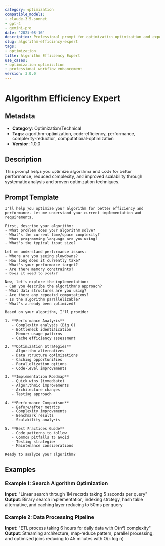 ```yaml
---
category: optimization
compatible_models:
- claude-3.5-sonnet
- gpt-4
- gemini-pro
date: '2025-08-16'
description: Professional prompt for optimization optimization and expert consultation
slug: algorithm-efficiency-expert
tags:
- optimization
title: Algorithm Efficiency Expert
use_cases:
- optimization optimization
- professional workflow enhancement
version: 3.0.0
---
```


# Algorithm Efficiency Expert

## Metadata
- **Category**: Optimization/Technical
- **Tags**: algorithm-optimization, code-efficiency, performance, complexity-reduction, computational-optimization
- **Version**: 1.0.0

## Description
This prompt helps you optimize algorithms and code for better performance, reduced complexity, and improved scalability through systematic analysis and proven optimization techniques.

## Prompt Template

```
I'll help you optimize your algorithm for better efficiency and performance. Let me understand your current implementation and requirements.

First, describe your algorithm:
- What problem does your algorithm solve?
- What's the current time/space complexity?
- What programming language are you using?
- What's the typical input size?

Let me understand performance issues:
- Where are you seeing slowdowns?
- How long does it currently take?
- What's your performance target?
- Are there memory constraints?
- Does it need to scale?

Now, let's explore the implementation:
- Can you describe the algorithm's approach?
- What data structures are you using?
- Are there any repeated computations?
- Is the algorithm parallelizable?
- What's already been optimized?

Based on your algorithm, I'll provide:

1. **Performance Analysis**
   - Complexity analysis (Big O)
   - Bottleneck identification
   - Memory usage patterns
   - Cache efficiency assessment

2. **Optimization Strategies**
   - Algorithm alternatives
   - Data structure optimizations
   - Caching opportunities
   - Parallelization options
   - Code-level improvements

3. **Implementation Roadmap**
   - Quick wins (immediate)
   - Algorithmic improvements
   - Architecture changes
   - Testing approach

4. **Performance Comparison**
   - Before/after metrics
   - Complexity improvements
   - Benchmark results
   - Scalability analysis

5. **Best Practices Guide**
   - Code patterns to follow
   - Common pitfalls to avoid
   - Testing strategies
   - Maintenance considerations

Ready to analyze your algorithm?
```

## Examples

### Example 1: Search Algorithm Optimization
**Input**: "Linear search through 1M records taking 5 seconds per query"
**Output**: Binary search implementation, indexing strategy, hash table alternative, and caching layer reducing to 50ms per query

### Example 2: Data Processing Pipeline
**Input**: "ETL process taking 6 hours for daily data with O(n²) complexity"
**Output**: Streaming architecture, map-reduce pattern, parallel processing, and optimized joins reducing to 45 minutes with O(n log n)